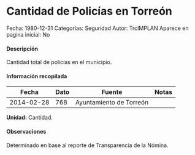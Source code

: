 Cantidad de Policías en Torreón
=====

Fecha: 1980-12-31
Categorías: Seguridad
Autor: TrcIMPLAN
Aparece en pagina inicial: No

#### Descripción

Cantidad total de policías en el municipio.

#### Información recopilada

<table class="table table-hover table-bordered matriz">
<thead>
<tr>
<th>Fecha</th>
<th>Dato</th>
<th>Fuente</th>
<th>Notas</th>
</tr>
</thead>
<tbody>
<tr>
<td>2014-02-28</td>
<td class="derecha">768</td>
<td>Ayuntamiento de Torreón</td>
<td></td>
</tr>
</tbody>
</table>

<b>Unidad:</b> Cantidad.

#### Observaciones

Determinado en base al reporte de Transparencia de la Nómina.



